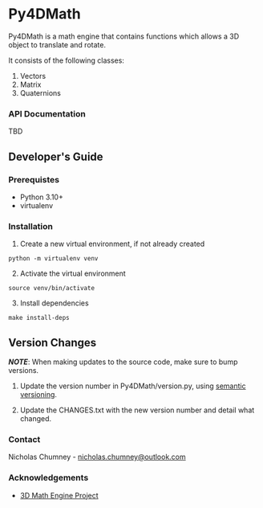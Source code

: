 # Py4DMath

Py4DMath is a math engine that contains functions which allows a 3D object to translate and rotate.

It consists of the following classes:
1) Vectors
2) Matrix
3) Quaternions

### API Documentation

TBD

## Developer's Guide

### Prerequistes
- Python 3.10+
- virtualenv

### Installation

1) Create a new virtual environment, if not already created

```
python -m virtualenv venv
```

2) Activate the virtual environment

```
source venv/bin/activate
```

3) Install dependencies

```
make install-deps
```

## Version Changes

***NOTE***: When making updates to the source code, make sure to bump versions.

1) Update the version number in Py4DMath/version.py, using [semantic versioning](https://semver.org).

2) Update the CHANGES.txt with the new version number and detail what changed.

### Contact 
Nicholas Chumney - [nicholas.chumney@outlook.com](nicholas.chumney@outlook.com) 

### Acknowledgements
- [3D Math Engine Project](https://www.haroldserrano.com/math-engine-project/)
